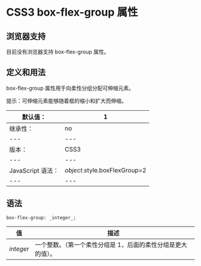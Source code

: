 # CSS3 box-flex-group 属性



## 浏览器支持

目前没有浏览器支持 box-flex-group 属性。

## 定义和用法

box-flex-group 属性用于向柔性分组分配可伸缩元素。

提示：可伸缩元素能够随着框的缩小和扩大而伸缩。

| 默认值： | 1 |
| --- | --- |
| 继承性： | no |
| --- | --- |
| 版本： | CSS3 |
| --- | --- |
| JavaScript 语法： | _object_.style.boxFlexGroup=2 |
| --- | --- |

## 语法

```
box-flex-group: _integer_;
```

| 值 | 描述 |
| --- | --- |
| _integer_ | 一个整数。（第一个柔性分组是 1，后面的柔性分组是更大的值）。 |



